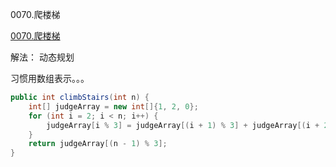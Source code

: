 0070.爬楼梯

[0070.爬楼梯
](https://leetcode-cn.com/problems/climbing-stairs/)

解法： 动态规划

习惯用数组表示。。。

```java
public int climbStairs(int n) {
    int[] judgeArray = new int[]{1, 2, 0};
    for (int i = 2; i < n; i++) {
        judgeArray[i % 3] = judgeArray[(i + 1) % 3] + judgeArray[(i + 2) % 3];
    }
    return judgeArray[(n - 1) % 3];
}
```